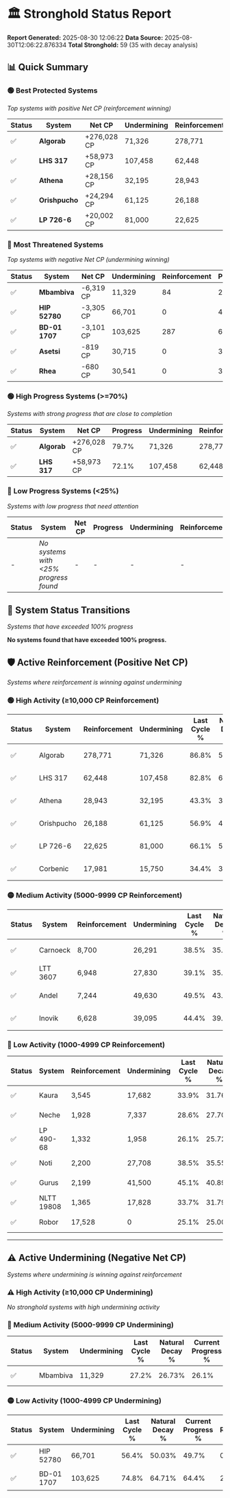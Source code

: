 # 🏛️ Stronghold Status Report

**Report Generated:** 2025-08-30 12:06:22
**Data Source:** 2025-08-30T12:06:22.876334
**Total Stronghold:** 59 (35 with decay analysis)

## 📊 Quick Summary

### 🟢 **Best Protected Systems**
*Top systems with positive Net CP (reinforcement winning)*

| Status | System | Net CP | Undermining | Reinforcement | Progress |
|--------|--------|--------|-------------|---------------|----------|
| ✅ | **Algorab** | +276,028 CP | 71,326 | 278,771 | 79.7% |
| ✅ | **LHS 317** | +58,973 CP | 107,458 | 62,448 | 72.1% |
| ✅ | **Athena** | +28,156 CP | 32,195 | 28,943 | 40.1% |
| ✅ | **Orishpucho** | +24,294 CP | 61,125 | 26,188 | 50.8% |
| ✅ | **LP 726-6** | +20,002 CP | 81,000 | 22,625 | 58.0% |

### 🔴 **Most Threatened Systems**
*Top systems with negative Net CP (undermining winning)*

| Status | System | Net CP | Undermining | Reinforcement | Progress |
|--------|--------|--------|-------------|---------------|----------|
| ✅ | **Mbambiva** | -6,319 CP | 11,329 | 84 | 26.1% |
| ✅ | **HIP 52780** | -3,305 CP | 66,701 | 0 | 49.7% |
| ✅ | **BD-01 1707** | -3,101 CP | 103,625 | 287 | 64.4% |
| ✅ | **Asetsi** | -819 CP | 30,715 | 0 | 36.6% |
| ✅ | **Rhea** | -680 CP | 30,541 | 0 | 36.6% |

### 🟢 **High Progress Systems (>=70%)**
*Systems with strong progress that are close to completion*

| Status | System | Net CP | Progress | Undermining | Reinforcement |
|--------|--------|--------|----------|-------------|---------------|
| ✅ | **Algorab** | +276,028 CP | 79.7% | 71,326 | 278,771 |
| ✅ | **LHS 317** | +58,973 CP | 72.1% | 107,458 | 62,448 |

### 🔴 **Low Progress Systems (<25%)**
*Systems with low progress that need attention*

| Status | System | Net CP | Progress | Undermining | Reinforcement |
|--------|--------|--------|----------|-------------|---------------|
| - | *No systems with <25% progress found* | - | - | - | - |
## 🔄 System Status Transitions
*Systems that have exceeded 100% progress*

**No systems found that have exceeded 100% progress.**

## 🛡️ Active Reinforcement (Positive Net CP)
*Systems where reinforcement is winning against undermining*

### 🟢 High Activity (≥10,000 CP Reinforcement)

| Status | System | Reinforcement | Undermining | Last Cycle % | Natural Decay % | Current Progress % | Current CP | Net CP | Activity |
|--------|--------|---------------|-------------|--------------|-----------------|-------------------|------------|--------|----------|
| ✅ | Algorab | 278,771 | 71,326 | 86.8% | 52.10% | 79.7% | 797,000 | +276,028 | 🟢 High Reinforcement |
| ✅ | LHS 317 | 62,448 | 107,458 | 82.8% | 66.20% | 72.1% | 721,000 | +58,973 | 🟢 High Reinforcement |
| ✅ | Athena | 28,943 | 32,195 | 43.3% | 37.28% | 40.1% | 401,000 | +28,156 | 🟢 High Reinforcement |
| ✅ | Orishpucho | 26,188 | 61,125 | 56.9% | 48.37% | 50.8% | 508,000 | +24,294 | 🟢 High Reinforcement |
| ✅ | LP 726-6 | 22,625 | 81,000 | 66.1% | 56.00% | 58.0% | 580,000 | +20,002 | 🟢 High Reinforcement |
| ✅ | Corbenic | 17,981 | 15,750 | 34.4% | 31.01% | 32.8% | 327,999 | +17,894 | 🟢 High Reinforcement |

### 🟡 Medium Activity (5000-9999 CP Reinforcement)

| Status | System | Reinforcement | Undermining | Last Cycle % | Natural Decay % | Current Progress % | Current CP | Net CP | Activity |
|--------|--------|---------------|-------------|--------------|-----------------|-------------------|------------|--------|----------|
| ✅ | Carnoeck | 8,700 | 26,291 | 38.5% | 35.07% | 35.9% | 359,000 | +8,268 | 🟡 Medium Reinforcement |
| ✅ | LTT 3607 | 6,948 | 27,830 | 39.1% | 35.66% | 36.3% | 363,000 | +6,440 | 🟡 Medium Reinforcement |
| ✅ | Andel | 7,244 | 49,630 | 49.5% | 43.93% | 44.5% | 445,000 | +5,700 | 🟡 Medium Reinforcement |
| ✅ | Inovik | 6,628 | 39,095 | 44.4% | 39.94% | 40.5% | 405,000 | +5,605 | 🟡 Medium Reinforcement |

### 🔴 Low Activity (1000-4999 CP Reinforcement)

| Status | System | Reinforcement | Undermining | Last Cycle % | Natural Decay % | Current Progress % | Current CP | Net CP | Activity |
|--------|--------|---------------|-------------|--------------|-----------------|-------------------|------------|--------|----------|
| ✅ | Kaura | 3,545 | 17,682 | 33.9% | 31.76% | 32.1% | 321,000 | +3,406 | 🔵 Low Reinforcement |
| ✅ | Neche | 1,928 | 7,337 | 28.6% | 27.70% | 27.9% | 278,999 | +1,957 | 🔵 Low Reinforcement |
| ✅ | LP 490-68 | 1,332 | 1,958 | 26.1% | 25.72% | 25.9% | 259,000 | +1,768 | 🔵 Low Reinforcement |
| ✅ | Noti | 2,200 | 27,708 | 38.5% | 35.55% | 35.7% | 357,000 | +1,538 | 🔵 Low Reinforcement |
| ✅ | Gurus | 2,199 | 41,500 | 45.1% | 40.89% | 41.0% | 410,000 | +1,145 | 🔵 Low Reinforcement |
| ✅ | NLTT 19808 | 1,365 | 17,828 | 33.7% | 31.79% | 31.9% | 319,000 | +1,145 | 🔵 Low Reinforcement |
| ✅ | Robor | 17,528 | 0 | 25.1% | 25.00% | 25.1% | 251,000 | +1,000 | 🔵 Low Reinforcement |


---

## ⚠️ Active Undermining (Negative Net CP)
*Systems where undermining is winning against reinforcement*

### ⚠️ High Activity (≥10,000 CP Undermining)

*No stronghold systems with high undermining activity*

### 🔶 Medium Activity (5000-9999 CP Undermining)

| Status | System | Undermining | Last Cycle % | Natural Decay % | Current Progress % | Reinforcement | Current CP | Net CP | Activity |
|--------|--------|-------------|--------------|-----------------|-------------------|---------------|------------|--------|----------|
| ✅ | Mbambiva | 11,329 | 27.2% | 26.73% | 26.1% | 84 | 261,000 | -6,319 | 🔶 Medium Undermining |

### 🟡 Low Activity (1000-4999 CP Undermining)

| Status | System | Undermining | Last Cycle % | Natural Decay % | Current Progress % | Reinforcement | Current CP | Net CP | Activity |
|--------|--------|-------------|--------------|-----------------|-------------------|---------------|------------|--------|----------|
| ✅ | HIP 52780 | 66,701 | 56.4% | 50.03% | 49.7% | 0 | 497,000 | -3,305 | 🟡 Low Undermining |
| ✅ | BD-01 1707 | 103,625 | 74.8% | 64.71% | 64.4% | 287 | 644,000 | -3,101 | 🟡 Low Undermining |
